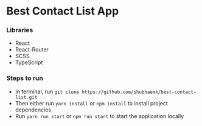 # Best Contact List App

### Libraries

- React
- React-Router
- SCSS
- TypeScript

### Steps to run

- In terminal, run `git clone https://github.com/shubhaemk/best-contact-list.git`
- Then either run `yarn install` or `npm install` to install project dependencies
- Run `yarn run start` or `npm run start` to start the application locally
